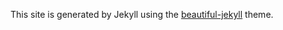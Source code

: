 This site is generated by Jekyll using the [beautiful-jekyll](https://github.com/daattali/beautiful-jekyll) theme.
